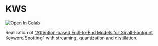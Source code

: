 # KWS

[![Open In Colab](https://colab.research.google.com/assets/colab-badge.svg)](https://colab.research.google.com/github/khaykingleb/KWS/blob/main/notebook.ipynb)


Realization of ["Attention-based End-to-End Models for Small-Footprint Keyword Spotting"](https://www.dropbox.com/s/22ah2ba7dug6pzw/KWS_Attention.pdf) with streaming, quantization and distillation.
